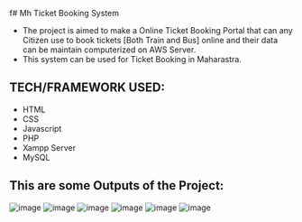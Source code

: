 f# Mh Ticket Booking System
* The project is aimed to make a Online Ticket Booking Portal that can any Citizen use to book tickets [Both Train and Bus] online and their data can be maintain computerized on AWS Server.
* This system can be used for Ticket Booking in Maharastra.

## TECH/FRAMEWORK USED:
* HTML
* CSS
* Javascript
* PHP
* Xampp Server
* MySQL
## This are some Outputs of the Project:
![image](https://user-images.githubusercontent.com/60505090/130497323-73866e5d-03a7-4c02-acdc-978610355256.png)
![image](https://user-images.githubusercontent.com/60505090/130501867-11b7e94b-208e-49af-b0da-4c18e7800190.png)
![image](https://user-images.githubusercontent.com/60505090/130501947-6a7a9414-ccc0-4a00-8f9f-af4cf69bc615.png)
![image](https://user-images.githubusercontent.com/60505090/130502025-c43a6356-beeb-42aa-b84c-697d03df672d.png)
![image](https://user-images.githubusercontent.com/60505090/130502063-573a1fab-f60e-4016-9645-8cf22e1c467a.png)
![image](https://user-images.githubusercontent.com/60505090/130502106-08e3d1a2-06ca-478d-8809-9c71dbadc3ce.png)


